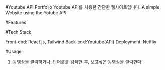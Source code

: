 #Youtube API Portfolio
Youtube API를 사용한 간단한 웹사이트입니다. A simple Website using the Yotube API.

#Features


#Tech Stack

Front-end: React.js, Tailwind
Back-end:Youtube(API)
Deployment: Netfliy

#Usage

1. 동영상을 클릭하거나, 단어를를 검색한 후, 보고싶은 동영상을 클릭한다.
